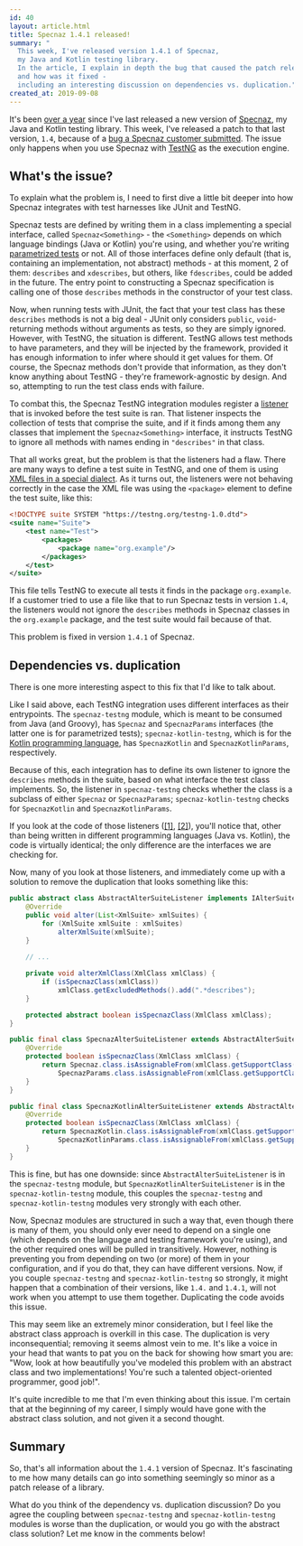 ```yaml
---
id: 40
layout: article.html
title: Specnaz 1.4.1 released!
summary: "
  This week, I've released version 1.4.1 of Specnaz,
  my Java and Kotlin testing library.
  In the article, I explain in depth the bug that caused the patch release,
  and how was it fixed -
  including an interesting discussion on dependencies vs. duplication."
created_at: 2019-09-08
---
```


It's been [over a year](/specnaz-1_4-released)
since I've last released a new version of [Specnaz](https://github.com/skinny85/specnaz),
my Java and Kotlin testing library.
This week, I've released a patch to that last version, `1.4`,
because of a [bug a Specnaz customer submitted](https://github.com/skinny85/specnaz/issues/10).
The issue only happens when you use Specnaz with [TestNG](http://testng.org/) as the execution engine.

## What's the issue?

To explain what the problem is,
I need to first dive a little bit deeper into how Specnaz integrates with test harnesses like JUnit and TestNG.

Specnaz tests are defined by writing them in a class implementing a special interface, called `Specnaz<Something>` -
the `<Something>` depends on which language bindings (Java or Kotlin)
you're using, and whether you're writing [parametrized tests](/specnaz-1_3-released#parametrized-tests) or not.
All of those interfaces define only default (that is, containing an implementation, not abstract) methods -
at this moment, 2 of them: `describes` and `xdescribes`,
but others, like `fdescribes`, could be added in the future.
The entry point to constructing a Specnaz specification is calling one of those
`describes` methods in the constructor of your test class.

Now, when running tests with JUnit,
the fact that your test class has these `describes` methods is not a big deal -
JUnit only considers `public`, `void`-returning methods without arguments as tests,
so they are simply ignored.
However, with TestNG, the situation is different.
TestNG allows test methods to have parameters,
and they will be injected by the framework,
provided it has enough information to infer where should it get values for them.
Of course, the Specnaz methods don't provide that information,
as they don't know anything about TestNG -
they're framework-agnostic by design.
And so, attempting to run the test class ends with failure.

To combat this, the Specnaz TestNG integration modules register a
[listener](https://static.javadoc.io/org.testng/testng/7.0.0/org/testng/IAlterSuiteListener.html)
that is invoked before the test suite is ran.
That listener inspects the collection of tests that comprise the suite,
and if it finds among them any classes that implement the `Specnaz<Something>` interface,
it instructs TestNG to ignore all methods with names ending in `"describes"` in that class.

That all works great, but the problem is that the listeners had a flaw.
There are many ways to define a test suite in TestNG,
and one of them is using [XML files in a special dialect](https://testng.org/doc/documentation-main.html#testng-xml).
As it turns out, the listeners were not behaving correctly in the case
the XML file was using the `<package>` element to define the test suite, like this:

```xml
<!DOCTYPE suite SYSTEM "https://testng.org/testng-1.0.dtd">
<suite name="Suite">
    <test name="Test">
        <packages>
            <package name="org.example"/>
        </packages>
    </test>
</suite>
```

This file tells TestNG to execute all tests it finds in the package `org.example`.
If a customer tried to use a file like that to run Specnaz tests in version `1.4`,
the listeners would not ignore the `describes` methods in Specnaz classes in the `org.example` package,
and the test suite would fail because of that.

This problem is fixed in version `1.4.1` of Specnaz.

## Dependencies vs. duplication

There is one more interesting aspect to this fix that I'd like to talk about.

Like I said above, each TestNG integration uses different interfaces as their entrypoints.
The `specnaz-testng` module, which is meant to be consumed from Java (and Groovy),
has `Specnaz` and `SpecnazParams` interfaces
(the latter one is for parametrized tests);
`specnaz-kotlin-testng`, which is for the [Kotlin programming language](https://kotlinlang.org),
has `SpecnazKotlin` and `SpecnazKotlinParams`, respectively.

Because of this, each integration has to define its own listener to ignore the `describes` methods in the suite,
based on what interface the test class implements.
So, the listener in `specnaz-testng` checks whether the class is a subclass of either `Specnaz` or `SpecnazParams`;
`specnaz-kotlin-testng` checks for `SpecnazKotlin` and `SpecnazKotlinParams`.

If you look at the code of those listeners
([[1]](https://github.com/skinny85/specnaz/blob/8bb85b6cfd1fe13f7ffeb0d098710d5b83c7d41d/src/main/specnaz-testng/src/main/java/org/specnaz/testng/SpecnazAlterSuiteListener.java#L13
),
[[2]](https://github.com/skinny85/specnaz/blob/8bb85b6cfd1fe13f7ffeb0d098710d5b83c7d41d/src/main/specnaz-kotlin-testng/src/main/kotlin/org/specnaz/kotlin/testng/SpecnazKotlinAlterSuiteListener.kt#L11
)),
you'll notice that,
other than being written in different programming languages
(Java vs. Kotlin),
the code is virtually identical;
the only difference are the interfaces we are checking for.

Now, many of you look at those listeners,
and immediately come up with a solution to remove the duplication that looks something like this:

```java
public abstract class AbstractAlterSuiteListener implements IAlterSuiteListener {
    @Override
    public void alter(List<XmlSuite> xmlSuites) {
        for (XmlSuite xmlSuite : xmlSuites)
            alterXmlSuite(xmlSuite);
    }
    
    // ...

    private void alterXmlClass(XmlClass xmlClass) {
        if (isSpecnazClass(xmlClass))
            xmlClass.getExcludedMethods().add(".*describes");
    }

    protected abstract boolean isSpecnazClass(XmlClass xmlClass);
}

public final class SpecnazAlterSuiteListener extends AbstractAlterSuiteListener {
    @Override
    protected boolean isSpecnazClass(XmlClass xmlClass) {
        return Specnaz.class.isAssignableFrom(xmlClass.getSupportClass()) ||
            SpecnazParams.class.isAssignableFrom(xmlClass.getSupportClass());
    }
}

public final class SpecnazKotlinAlterSuiteListener extends AbstractAlterSuiteListener {
    @Override
    protected boolean isSpecnazClass(XmlClass xmlClass) {
        return SpecnazKotlin.class.isAssignableFrom(xmlClass.getSupportClass()) ||
            SpecnazKotlinParams.class.isAssignableFrom(xmlClass.getSupportClass());
    }
}
```

This is fine, but has one downside:
since `AbstractAlterSuiteListener` is in the `specnaz-testng` module,
but `SpecnazKotlinAlterSuiteListener` is in the `specnaz-kotlin-testng` module,
this couples the `specnaz-testng` and `specnaz-kotlin-testng` modules very strongly with each other.

Now, Specnaz modules are structured in such a way that,
even though there is many of them,
you should only ever need to depend on a single one
(which depends on the language and testing framework you're using),
and the other required ones will be pulled in transitively.
However, nothing is preventing you from depending on two
(or more) of them in your configuration,
and if you do that, they can have different versions.
Now, if you couple `specnaz-testng` and `specnaz-kotlin-testng` so strongly,
it might happen that a combination of their versions,
like `1.4.` and `1.4.1`,
will not work when you attempt to use them together.
Duplicating the code avoids this issue.

This may seem like an extremely minor consideration,
but I feel like the abstract class approach is overkill in this case.
The duplication is very inconsequential;
removing it seems almost vein to me.
It's like a voice in your head that wants to pat you on the back for showing how smart you are:
"Wow, look at how beautifully you've modeled this problem with an abstract class and two implementations!
You're such a talented object-oriented programmer, good job!".

It's quite incredible to me that I'm even thinking about this issue.
I'm certain that at the beginning of my career,
I simply would have gone with the abstract class solution,
and not given it a second thought.


## Summary

So, that's all information about the `1.4.1` version of Specnaz.
It's fascinating to me how many details can go into something seemingly so minor as a patch release of a library.

What do you think of the dependency vs. duplication discussion?
Do you agree the coupling between `specnaz-testng` and `specnaz-kotlin-testng` modules is worse than the duplication,
or would you go with the abstract class solution?
Let me know in the comments below!
